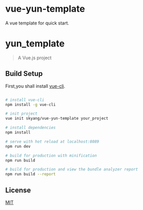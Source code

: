 # vue-yun-template
A vue template for quick start.

# yun_template

> A Vue.js project

## Build Setup

First,you shall install [vue-cli](https://github.com/vuejs/vue-cli).

``` bash

# install vue-cli
npm install -g vue-cli

# init project
vue init skyang/vue-yun-template your_project

# install dependencies
npm install

# serve with hot reload at localhost:8089
npm run dev

# build for production with minification
npm run build

# build for production and view the bundle analyzer report
npm run build --report

```

## License

[MIT](http://opensource.org/licenses/MIT)

